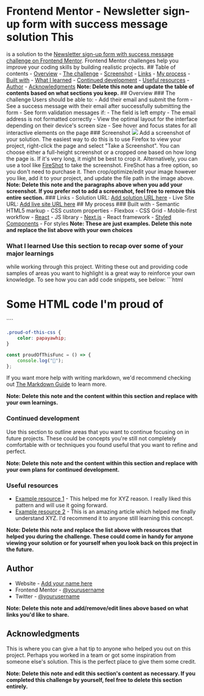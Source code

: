# Frontend Mentor - Newsletter sign-up form with success message solution This

is a solution to the [Newsletter sign-up form with success message challenge on
Frontend
Mentor](https://www.frontendmentor.io/challenges/newsletter-signup-form-with-success-message-3FC1AZbNrv).
Frontend Mentor challenges help you improve your coding skills by building
realistic projects. ## Table of contents - [Overview](#overview) - [The
challenge](#the-challenge) - [Screenshot](#screenshot) - [Links](#links) - [My
process](#my-process) - [Built with](#built-with) - [What I
learned](#what-i-learned) - [Continued development](#continued-development) -
[Useful resources](#useful-resources) - [Author](#author) -
[Acknowledgments](#acknowledgments) **Note: Delete this note and update the
table of contents based on what sections you keep.** ## Overview ### The
challenge Users should be able to: - Add their email and submit the form - See a
success message with their email after successfully submitting the form - See
form validation messages if: - The field is left empty - The email address is
not formatted correctly - View the optimal layout for the interface depending on
their device's screen size - See hover and focus states for all interactive
elements on the page ### Screenshot ![](./screenshot.jpg) Add a screenshot of
your solution. The easiest way to do this is to use Firefox to view your
project, right-click the page and select "Take a Screenshot". You can choose
either a full-height screenshot or a cropped one based on how long the page is.
If it's very long, it might be best to crop it. Alternatively, you can use a
tool like [FireShot](https://getfireshot.com/) to take the screenshot. FireShot
has a free option, so you don't need to purchase it. Then crop/optimize/edit
your image however you like, add it to your project, and update the file path in
the image above. **Note: Delete this note and the paragraphs above when you add
your screenshot. If you prefer not to add a screenshot, feel free to remove this
entire section.** ### Links - Solution URL: [Add solution URL
here](https://your-solution-url.com) - Live Site URL: [Add live site URL
here](https://your-live-site-url.com) ## My process ### Built with - Semantic
HTML5 markup - CSS custom properties - Flexbox - CSS Grid - Mobile-first
workflow - [React](https://reactjs.org/) - JS library -
[Next.js](https://nextjs.org/) - React framework - [Styled
Components](https://styled-components.com/) - For styles **Note: These are just
examples. Delete this note and replace the list above with your own choices**

### What I learned Use this section to recap over some of your major learnings

while working through this project. Writing these out and providing code samples
of areas you want to highlight is a great way to reinforce your own knowledge.
To see how you can add code snippets, see below: ```html

<h1>Some HTML code I'm proud of</h1>
````

```css
.proud-of-this-css {
	color: papayawhip;
}
```

```js
const proudOfThisFunc = () => {
	console.log("🎉");
};
```

If you want more help with writing markdown, we'd recommend checking out [The Markdown Guide](https://www.markdownguide.org/) to learn more.

**Note: Delete this note and the content within this section and replace with your own learnings.**

### Continued development

Use this section to outline areas that you want to continue focusing on in future projects. These could be concepts you're still not completely comfortable with or techniques you found useful that you want to refine and perfect.

**Note: Delete this note and the content within this section and replace with your own plans for continued development.**

### Useful resources

- [Example resource 1](https://www.example.com) - This helped me for XYZ reason. I really liked this pattern and will use it going forward.
- [Example resource 2](https://www.example.com) - This is an amazing article which helped me finally understand XYZ. I'd recommend it to anyone still learning this concept.

**Note: Delete this note and replace the list above with resources that helped you during the challenge. These could come in handy for anyone viewing your solution or for yourself when you look back on this project in the future.**

## Author

- Website - [Add your name here](https://www.your-site.com)
- Frontend Mentor - [@yourusername](https://www.frontendmentor.io/profile/yourusername)
- Twitter - [@yourusername](https://www.twitter.com/yourusername)

**Note: Delete this note and add/remove/edit lines above based on what links you'd like to share.**

## Acknowledgments

This is where you can give a hat tip to anyone who helped you out on this project. Perhaps you worked in a team or got some inspiration from someone else's solution. This is the perfect place to give them some credit.

**Note: Delete this note and edit this section's content as necessary. If you completed this challenge by yourself, feel free to delete this section entirely.**
